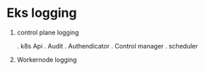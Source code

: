 # Eks logging

1. control plane logging

   . k8s Api
   . Audit
   . Authendicator
   . Control manager
   . scheduler
   
 2. Workernode logging  
   
